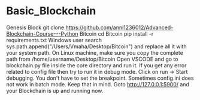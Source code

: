 # Basic_Blockchain
Genesis Block
git clone https://github.com/anni1236012/Advanced-Blockchain-Course---Python Bitcoin
cd Bitcoin
pip install -r requirements.txt
Windows user search sys.path.append("/Users/Vmaha/Desktop/Bitcoin") and replace all it with your system path. On Linux machine, make sure you copy the complete path from /home/username/Desktop/Bitcoin
Open VSCODE and go to blockchain.py file inside the core directory and run it. If you get any error related to config file then try to run it in debug mode. Click on run -> Start debugging. You don't have to set the breakpoint. Sometimes config.ini does not work in batch mode. Keep that in mind.
Goto http://127.0.0.1:5900/ and your Blockchain is up and running now.
